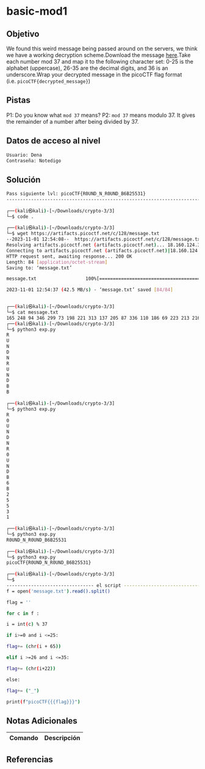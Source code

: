 # basic-mod1
## Objetivo
We found this weird message being passed around on the servers, we think we have a working decryption scheme.Download the message [here](https://artifacts.picoctf.net/c/128/message.txt).Take each number mod 37 and map it to the following character set: 0-25 is the alphabet (uppercase), 26-35 are the decimal digits, and 36 is an underscore.Wrap your decrypted message in the picoCTF flag format (i.e. `picoCTF{decrypted_message}`)

## Pistas
P1: Do you know what `mod 37` means?
P2: `mod 37` means modulo 37. It gives the remainder of a number after being divided by 37.

## Datos de acceso al nivel
```bash
Usuario: Dena
Contraseña: Notedigo
```
## Solución
```bash
Pass siguiente lvl: picoCTF{R0UND_N_R0UND_B6B25531}
--------------------------------------------------------------------------------------
                                                                                                                    
┌──(kali㉿kali)-[~/Downloads/crypto-3/3]
└─$ code .
                                                                                                                    
┌──(kali㉿kali)-[~/Downloads/crypto-3/3]
└─$ wget https://artifacts.picoctf.net/c/128/message.txt                                   
--2023-11-01 12:54:08--  https://artifacts.picoctf.net/c/128/message.txt
Resolving artifacts.picoctf.net (artifacts.picoctf.net)... 18.160.124.34, 18.160.124.108, 18.160.124.119, ...
Connecting to artifacts.picoctf.net (artifacts.picoctf.net)|18.160.124.34|:443... connected.
HTTP request sent, awaiting response... 200 OK
Length: 84 [application/octet-stream]
Saving to: ‘message.txt’

message.txt                  100%[==============================================>]      84  --.-KB/s    in 0s      

2023-11-01 12:54:37 (42.5 MB/s) - ‘message.txt’ saved [84/84]

                                                                                                                    
┌──(kali㉿kali)-[~/Downloads/crypto-3/3]
└─$ cat message.txt 
165 248 94 346 299 73 198 221 313 137 205 87 336 110 186 69 223 213 216 216 177 138                                                                                                                      
┌──(kali㉿kali)-[~/Downloads/crypto-3/3]
└─$ python3 exp.py
R
U
N
D
N
R
U
N
D
B
B
                                                                                                                     
┌──(kali㉿kali)-[~/Downloads/crypto-3/3]
└─$ python3 exp.py
R
0
U
N
D
N
R
0
U
N
D
B
6
B
2
5
5
3
1
                                                                                                                     
┌──(kali㉿kali)-[~/Downloads/crypto-3/3]
└─$ python3 exp.py
R0UND_N_R0UND_B6B25531
                                                                                                                     
┌──(kali㉿kali)-[~/Downloads/crypto-3/3]
└─$ python3 exp.py
picoCTF{R0UND_N_R0UND_B6B25531}
                                                                                                                     
┌──(kali㉿kali)-[~/Downloads/crypto-3/3]
└─$ 
-------------------------------- el script -------------------------------------
f = open('message.txt').read().split()

flag = ''

for c in f :

i = int(c) % 37

if i>=0 and i <=25:

flag+= (chr(i + 65))

elif i >=26 and i <=35:

flag+= (chr(i+22))

else:

flag+= ("_")

print(f"picoCTF{{{flag}}}")
```
## Notas Adicionales

| Comando  | Descripción | 
|------------|--------------|

## Referencias 
